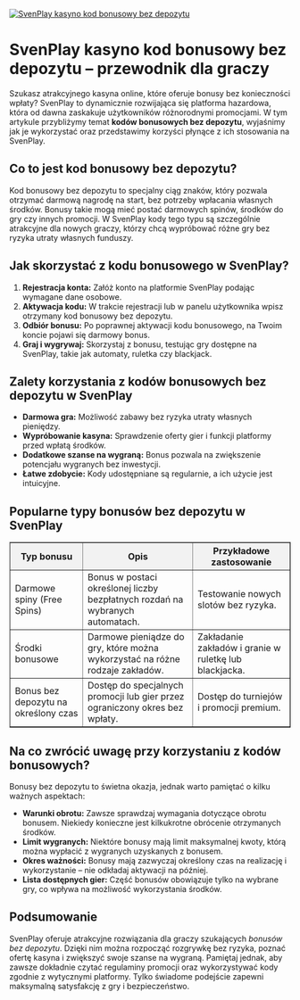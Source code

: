 [![SvenPlay kasyno kod bonusowy bez depozytu](https://123-caf.pages.dev/gitsignup.png)](https://vrmoo.ru/Bt82HjjY)

<h1>SvenPlay kasyno kod bonusowy bez depozytu – przewodnik dla graczy</h1> <p>Szukasz atrakcyjnego kasyna online, które oferuje bonusy bez konieczności wpłaty? SvenPlay to dynamicznie rozwijająca się platforma hazardowa, która od dawna zaskakuje użytkowników różnorodnymi promocjami. W tym artykule przybliżymy temat <strong>kodów bonusowych bez depozytu</strong>, wyjaśnimy jak je wykorzystać oraz przedstawimy korzyści płynące z ich stosowania na SvenPlay.</p>  <h2>Co to jest kod bonusowy bez depozytu?</h2> <p>Kod bonusowy bez depozytu to specjalny ciąg znaków, który pozwala otrzymać darmową nagrodę na start, bez potrzeby wpłacania własnych środków. Bonusy takie mogą mieć postać darmowych spinów, środków do gry czy innych promocji. W SvenPlay kody tego typu są szczególnie atrakcyjne dla nowych graczy, którzy chcą wypróbować różne gry bez ryzyka utraty własnych funduszy.</p>  <h2>Jak skorzystać z kodu bonusowego w SvenPlay?</h2> <ol>   <li><strong>Rejestracja konta:</strong> Załóż konto na platformie SvenPlay podając wymagane dane osobowe.</li>   <li><strong>Aktywacja kodu:</strong> W trakcie rejestracji lub w panelu użytkownika wpisz otrzymany kod bonusowy bez depozytu.</li>   <li><strong>Odbiór bonusu:</strong> Po poprawnej aktywacji kodu bonusowego, na Twoim koncie pojawi się darmowy bonus.</li>   <li><strong>Graj i wygrywaj:</strong> Skorzystaj z bonusu, testując gry dostępne na SvenPlay, takie jak automaty, ruletka czy blackjack.</li> </ol>  <h2>Zalety korzystania z kodów bonusowych bez depozytu w SvenPlay</h2> <ul>   <li><strong>Darmowa gra:</strong> Możliwość zabawy bez ryzyka utraty własnych pieniędzy.</li>   <li><strong>Wypróbowanie kasyna:</strong> Sprawdzenie oferty gier i funkcji platformy przed wpłatą środków.</li>   <li><strong>Dodatkowe szanse na wygraną:</strong> Bonus pozwala na zwiększenie potencjału wygranych bez inwestycji.</li>   <li><strong>Łatwe zdobycie:</strong> Kody udostępniane są regularnie, a ich użycie jest intuicyjne.</li> </ul>  <h2>Popularne typy bonusów bez depozytu w SvenPlay</h2> <table border="1" cellpadding="8" cellspacing="0" style="border-collapse: collapse; width: 100%;">   <thead>     <tr style="background-color: #f2f2f2;">       <th>Typ bonusu</th>       <th>Opis</th>       <th>Przykładowe zastosowanie</th>     </tr>   </thead>   <tbody>     <tr>       <td>Darmowe spiny (Free Spins)</td>       <td>Bonus w postaci określonej liczby bezpłatnych rozdań na wybranych automatach.</td>       <td>Testowanie nowych slotów bez ryzyka.</td>     </tr>     <tr>       <td>Środki bonusowe</td>       <td>Darmowe pieniądze do gry, które można wykorzystać na różne rodzaje zakładów.</td>       <td>Zakładanie zakładów i granie w ruletkę lub blackjacka.</td>     </tr>     <tr>       <td>Bonus bez depozytu na określony czas</td>       <td>Dostęp do specjalnych promocji lub gier przez ograniczony okres bez wpłaty.</td>       <td>Dostęp do turniejów i promocji premium.</td>     </tr>   </tbody> </table>  <h2>Na co zwrócić uwagę przy korzystaniu z kodów bonusowych?</h2> <p>Bonusy bez depozytu to świetna okazja, jednak warto pamiętać o kilku ważnych aspektach:</p> <ul>   <li><strong>Warunki obrotu:</strong> Zawsze sprawdzaj wymagania dotyczące obrotu bonusem. Niekiedy konieczne jest kilkukrotne obrócenie otrzymanych środków.</li>   <li><strong>Limit wygranych:</strong> Niektóre bonusy mają limit maksymalnej kwoty, którą można wypłacić z wygranych uzyskanych z bonusem.</li>   <li><strong>Okres ważności:</strong> Bonusy mają zazwyczaj określony czas na realizację i wykorzystanie – nie odkładaj aktywacji na później.</li>   <li><strong>Lista dostępnych gier:</strong> Część bonusów obowiązuje tylko na wybrane gry, co wpływa na możliwość wykorzystania środków.</li> </ul>  <h2>Podsumowanie</h2> <p>SvenPlay oferuje atrakcyjne rozwiązania dla graczy szukających <em>bonusów bez depozytu</em>. Dzięki nim można rozpocząć rozgrywkę bez ryzyka, poznać ofertę kasyna i zwiększyć swoje szanse na wygraną. Pamiętaj jednak, aby zawsze dokładnie czytać regulaminy promocji oraz wykorzystywać kody zgodnie z wytycznymi platformy. Tylko świadome podejście zapewni maksymalną satysfakcję z gry i bezpieczeństwo.</p>